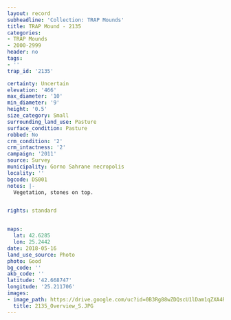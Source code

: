 ```yaml
---
layout: record
subheadline: 'Collection: TRAP Mounds'
title: TRAP Mound - 2135
categories:
- TRAP Mounds
- 2000-2999
header: no
tags:
- ''
trap_id: '2135'

certainty: Uncertain
elevation: '466'
max_diameter: '10'
min_diameter: '9'
height: '0.5'
size_category: Small
surrounding_land_use: Pasture
surface_condition: Pasture
robbed: No
crm_condition: '2'
crm_intactness: '2'
campaign: '2011'
source: Survey
municipality: Gorno Sahrane necropolis
locality: ''
bgcode: DS001
notes: |-
  Vegetation, stones on top.


rights: standard


maps:
  lat: 42.6285
  lon: 25.2442
date: 2018-05-16
land_use_source: Photo
photo: Good
bg_code: ''
akb_code: ''
latitude: '42.668747'
longitude: '25.211706'
images:
- image_path: https://drive.google.com/uc?id=0B3Rg88wZDQscU1lDam1qZXA4Rlk
  title: 2135_Overview_S.JPG
---
```

